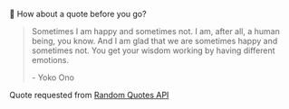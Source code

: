📣 How about a quote before you go?

> Sometimes I am happy and sometimes not. I am, after all, a human being, you know. And I am glad that we are sometimes happy and sometimes not. You get your wisdom working by having different emotions.
>
> <p>- Yoko Ono</p>

Quote requested from [Random Quotes API](https://github.com/lukePeavey/quotable)
